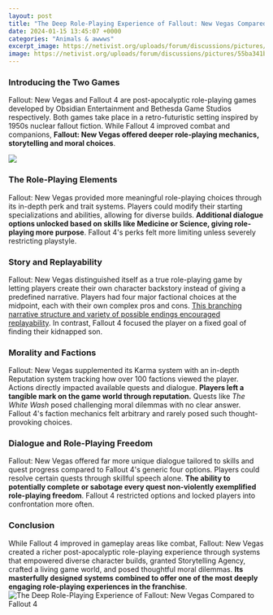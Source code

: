 ```yaml
---
layout: post
title: "The Deep Role-Playing Experience of Fallout: New Vegas Compared to Fallout 4"
date: 2024-01-15 13:45:07 +0000
categories: "Animals & awwws"
excerpt_image: https://netivist.org/uploads/forum/discussions/pictures/55ba341b55f4fb149c7b05e8/fallout-3-vs-new-vegas.jpg
image: https://netivist.org/uploads/forum/discussions/pictures/55ba341b55f4fb149c7b05e8/fallout-3-vs-new-vegas.jpg
---
```


### Introducing the Two Games
Fallout: New Vegas and Fallout 4 are post-apocalyptic role-playing games developed by Obsidian Entertainment and Bethesda Game Studios respectively. Both games take place in a retro-futuristic setting inspired by 1950s nuclear fallout fiction. While Fallout 4 improved combat and companions, **Fallout: New Vegas offered deeper role-playing mechanics, storytelling and moral choices**.

![](https://i.ytimg.com/vi/7KiANb0dGFU/maxresdefault.jpg)
### The Role-Playing Elements  
Fallout: New Vegas provided more meaningful role-playing choices through its in-depth perk and trait systems. Players could modify their starting specializations and abilities, allowing for diverse builds. **Additional dialogue options unlocked based on skills like Medicine or Science, giving role-playing more purpose**. Fallout 4's perks felt more limiting unless severely restricting playstyle.
### Story and Replayability
Fallout: New Vegas distinguished itself as a true role-playing game by letting players create their own character backstory instead of giving a predefined narrative. Players had four major factional choices at the midpoint, each with their own complex pros and cons. [This branching narrative structure and variety of possible endings encouraged replayability](https://store.fi.io.vn/collection/dog). In contrast, Fallout 4 focused the player on a fixed goal of finding their kidnapped son.
### Morality and Factions   
Fallout: New Vegas supplemented its Karma system with an in-depth Reputation system tracking how over 100 factions viewed the player. Actions directly impacted available quests and dialogue. **Players left a tangible mark on the game world through reputation.** Quests like _The White Wash_ posed challenging moral dilemmas with no clear answer. Fallout 4's faction mechanics felt arbitrary and rarely posed such thought-provoking choices.
### Dialogue and Role-Playing Freedom
Fallout: New Vegas offered far more unique dialogue tailored to skills and quest progress compared to Fallout 4's generic four options. Players could resolve certain quests through skillful speech alone. **The ability to potentially complete or sabotage every quest non-violently exemplified role-playing freedom**. Fallout 4 restricted options and locked players into confrontation more often.
### Conclusion
While Fallout 4 improved in gameplay areas like combat, Fallout: New Vegas created a richer post-apocalyptic role-playing experience through systems that empowered diverse character builds, granted Storytelling Agency, crafted a living game world, and posed thoughtful moral dilemmas. **Its masterfully designed systems combined to offer one of the most deeply engaging role-playing experiences in the franchise**.
![The Deep Role-Playing Experience of Fallout: New Vegas Compared to Fallout 4](https://netivist.org/uploads/forum/discussions/pictures/55ba341b55f4fb149c7b05e8/fallout-3-vs-new-vegas.jpg)